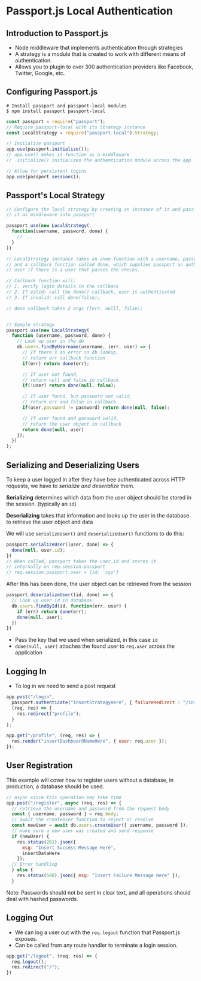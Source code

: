 # Passport.js Local Authentication

## Introduction to Passport.js

- Node middleware that implements authentication through strategies
- A strategy is a module that is created to work with different means of authentication.
- Allows you to plugin to over 300 authentication providers like Facebook, Twitter, Google, etc.

## Configuring Passport.js

```other
# Install passport and passport-local modules
$ npm install passport passport-local
```

```javascript
const passport = require("passport");
// Require passport-local with its Strategy instance
const LocalStrategy = require("passport-local").Strategy;

// Initialize passport
app.use(passport.initialize());
// app.use() makes it function as a middleware
// .initialize() initializes the authentication module across the app

// Allow for persistent logins
app.use(passport.session());
```

## Passport's Local Strategy

```javascript
// Configure the local strategy by creating an instance of it and passing
// it as middleware into passport

passport.use(new LocalStrategy(
  function(username, password, done) {
    // ...
  }
))

// LocalStrategy instance takes an anon function with a username, password
// and a callback function called done, which supplies passport an authenticated
// user if there is a user that passes the checks.

// Callback function will: 
// 1. Verify login details in the callback
// 2. If valid: call the done() callback, user is authenticated
// 3. If invalid: call done(false);

// done callback takes 2 args ([err, null], false);


// Sample strategy
passport.use(new LocalStrategy(
  function (username, password, done) {
    // Look up user in the db
    db.users.findByUsername(username, (err, user) => {
      // If there's an error in db lookup, 
      // return err callback function
      if(err) return done(err);

      // If user not found, 
      // return null and false in callback
      if(!user) return done(null, false);

      // If user found, but password not valid, 
      // return err and false in callback
      if(user.password != password) return done(null, false);

      // If user found and password valid, 
      // return the user object in callback
      return done(null, user)
    });
  })
);
```

## Serializing and Deserializing Users

To keep a user logged in after they have bee authenticated across HTTP requests, we have to *serialize and deserialize*  them.

**Serializing** determines which data from the user object should be stored in the session. (typically an `id`)

**Deserializing** takes that information and looks up the user in the database to retrieve the user object and data

We will use `serializeUser()` and `deserializeUser()` functions to do this:

```javascript
passport.serializeUser((user, done) => {
  done(null, user.id);
})
// When called, passport takes the user.id and stores it 
// internally on req.session.passport
// req.session.passport.user = {id: 'xyz'}
```

After this has been done, the user object can be retrieved from the session

```javascript
passport.deserializeUser((id, done) => {
  // Look up user id in database.
  db.users.findById(id, function(err, user) {
    if (err) return done(err);
    done(null, user);
  })
})
```

- Pass the key that we used when serialized, in this case `id`
- `done(null, user)` attaches the found user to `req.user` across the application

## Logging In

- To log in we need to send a post request

```javascript
app.post("/login",
  passport.authenticate("insertStrategyHere", { failureRedirect : "/insertPathHere"}),
  (req, res) => {
    res.redirect("profile");
  }
);

app.get("/profile", (req, res) => {
  res.render("insertDashboardNameHere", { user: req.user });
});
```

## User Registration

This example will cover how to register users without a database, in production, a database should be used.

```javascript
// async since this operation may take time
app.post("/register", async (req, res) => {
  // retrieve the username and password from the request body
  const { username, password } = req.body;
  // await the createUser function to reject or resolve
  const newUser = await db.users.createUser({ username, password });
  // make sure a new user was created and send response
  if (newUser) {
    res.status(201).json({
      msg: "Insert Success Message Here",
      insertDataHere
    });
  // Error handling
  } else {
    res.status(500).json({ msg: "Insert Failure Message Here" });
  }
```

Note: Passwords should not be sent in clear text, and all operations should deal with hashed passwords.

## Logging Out

- We can log a user out with the `req.logout` function that Passport.js exposes.
- Can be called from any route handler to terminate a login session.

```javascript
app.get("/logout", (req, res) => {
  req.logout();
  res.redirect("/");
})
```

